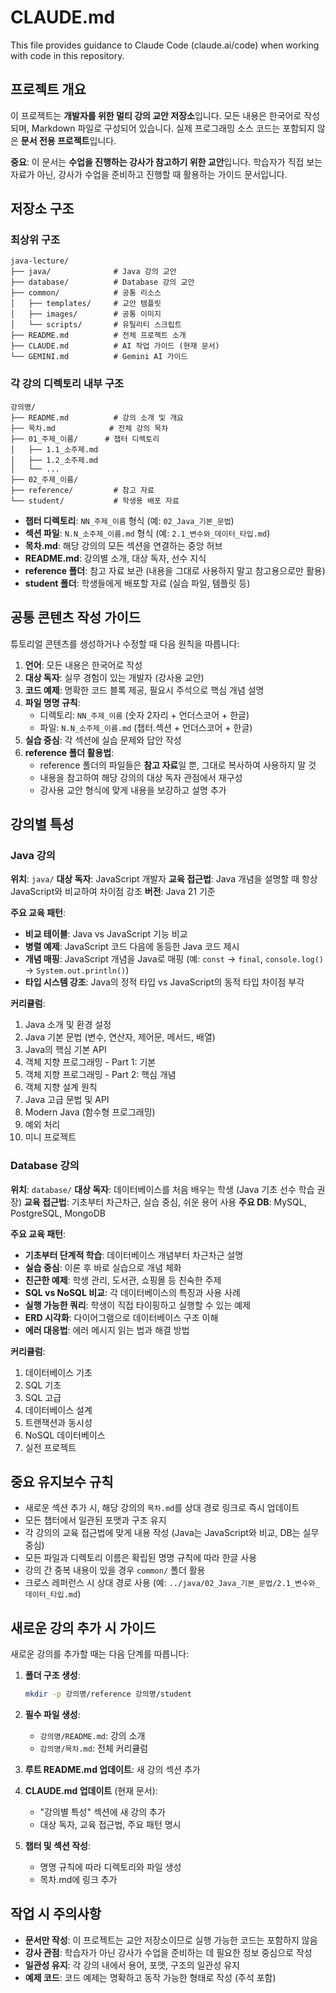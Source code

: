 # CLAUDE.md

This file provides guidance to Claude Code (claude.ai/code) when working with code in this repository.

## 프로젝트 개요

이 프로젝트는 **개발자를 위한 멀티 강의 교안 저장소**입니다.
모든 내용은 한국어로 작성되며, Markdown 파일로 구성되어 있습니다.
실제 프로그래밍 소스 코드는 포함되지 않은 **문서 전용 프로젝트**입니다.

**중요**: 이 문서는 **수업을 진행하는 강사가 참고하기 위한 교안**입니다.
학습자가 직접 보는 자료가 아닌, 강사가 수업을 준비하고 진행할 때 활용하는 가이드 문서입니다.

## 저장소 구조

### 최상위 구조
```
java-lecture/
├── java/              # Java 강의 교안
├── database/          # Database 강의 교안
├── common/            # 공통 리소스
│   ├── templates/     # 교안 템플릿
│   ├── images/        # 공통 이미지
│   └── scripts/       # 유틸리티 스크립트
├── README.md          # 전체 프로젝트 소개
├── CLAUDE.md          # AI 작업 가이드 (현재 문서)
└── GEMINI.md          # Gemini AI 가이드
```

### 각 강의 디렉토리 내부 구조
```
강의명/
├── README.md          # 강의 소개 및 개요
├── 목차.md            # 전체 강의 목차
├── 01_주제_이름/      # 챕터 디렉토리
│   ├── 1.1_소주제.md
│   ├── 1.2_소주제.md
│   └── ...
├── 02_주제_이름/
├── reference/         # 참고 자료
└── student/           # 학생용 배포 자료
```

- **챕터 디렉토리**: `NN_주제_이름` 형식 (예: `02_Java_기본_문법`)
- **섹션 파일**: `N.N_소주제_이름.md` 형식 (예: `2.1_변수와_데이터_타입.md`)
- **목차.md**: 해당 강의의 모든 섹션을 연결하는 중앙 허브
- **README.md**: 강의별 소개, 대상 독자, 선수 지식
- **reference 폴더**: 참고 자료 보관 (내용을 그대로 사용하지 말고 참고용으로만 활용)
- **student 폴더**: 학생들에게 배포할 자료 (실습 파일, 템플릿 등)

## 공통 콘텐츠 작성 가이드

튜토리얼 콘텐츠를 생성하거나 수정할 때 다음 원칙을 따릅니다:

1. **언어**: 모든 내용은 한국어로 작성
2. **대상 독자**: 실무 경험이 있는 개발자 (강사용 교안)
3. **코드 예제**: 명확한 코드 블록 제공, 필요시 주석으로 핵심 개념 설명
4. **파일 명명 규칙**:
   - 디렉토리: `NN_주제_이름` (숫자 2자리 + 언더스코어 + 한글)
   - 파일: `N.N_소주제_이름.md` (챕터.섹션 + 언더스코어 + 한글)
5. **실습 중심**: 각 섹션에 실습 문제와 답안 작성
6. **reference 폴더 활용법**:
   - reference 폴더의 파일들은 **참고 자료**일 뿐, 그대로 복사하여 사용하지 말 것
   - 내용을 참고하여 해당 강의의 대상 독자 관점에서 재구성
   - 강사용 교안 형식에 맞게 내용을 보강하고 설명 추가

## 강의별 특성

### Java 강의
**위치**: `java/`
**대상 독자**: JavaScript 개발자
**교육 접근법**: Java 개념을 설명할 때 항상 JavaScript와 비교하여 차이점 강조
**버전**: Java 21 기준

**주요 교육 패턴**:
- **비교 테이블**: Java vs JavaScript 기능 비교
- **병렬 예제**: JavaScript 코드 다음에 동등한 Java 코드 제시
- **개념 매핑**: JavaScript 개념을 Java로 매핑 (예: `const` → `final`, `console.log()` → `System.out.println()`)
- **타입 시스템 강조**: Java의 정적 타입 vs JavaScript의 동적 타입 차이점 부각

**커리큘럼**:
1. Java 소개 및 환경 설정
2. Java 기본 문법 (변수, 연산자, 제어문, 메서드, 배열)
3. Java의 핵심 기본 API
4. 객체 지향 프로그래밍 - Part 1: 기본
5. 객체 지향 프로그래밍 - Part 2: 핵심 개념
6. 객체 지향 설계 원칙
7. Java 고급 문법 및 API
8. Modern Java (함수형 프로그래밍)
9. 예외 처리
10. 미니 프로젝트

### Database 강의
**위치**: `database/`
**대상 독자**: 데이터베이스를 처음 배우는 학생 (Java 기초 선수 학습 권장)
**교육 접근법**: 기초부터 차근차근, 실습 중심, 쉬운 용어 사용
**주요 DB**: MySQL, PostgreSQL, MongoDB

**주요 교육 패턴**:
- **기초부터 단계적 학습**: 데이터베이스 개념부터 차근차근 설명
- **실습 중심**: 이론 후 바로 실습으로 개념 체화
- **친근한 예제**: 학생 관리, 도서관, 쇼핑몰 등 친숙한 주제
- **SQL vs NoSQL 비교**: 각 데이터베이스의 특징과 사용 사례
- **실행 가능한 쿼리**: 학생이 직접 타이핑하고 실행할 수 있는 예제
- **ERD 시각화**: 다이어그램으로 데이터베이스 구조 이해
- **에러 대응법**: 에러 메시지 읽는 법과 해결 방법

**커리큘럼**:
1. 데이터베이스 기초
2. SQL 기초
3. SQL 고급
4. 데이터베이스 설계
5. 트랜잭션과 동시성
6. NoSQL 데이터베이스
7. 실전 프로젝트

## 중요 유지보수 규칙

- 새로운 섹션 추가 시, 해당 강의의 `목차.md`를 상대 경로 링크로 즉시 업데이트
- 모든 챕터에서 일관된 포맷과 구조 유지
- 각 강의의 교육 접근법에 맞게 내용 작성 (Java는 JavaScript와 비교, DB는 실무 중심)
- 모든 파일과 디렉토리 이름은 확립된 명명 규칙에 따라 한글 사용
- 강의 간 중복 내용이 있을 경우 `common/` 폴더 활용
- 크로스 레퍼런스 시 상대 경로 사용 (예: `../java/02_Java_기본_문법/2.1_변수와_데이터_타입.md`)

## 새로운 강의 추가 시 가이드

새로운 강의를 추가할 때는 다음 단계를 따릅니다:

1. **폴더 구조 생성**:
   ```bash
   mkdir -p 강의명/reference 강의명/student
   ```

2. **필수 파일 생성**:
   - `강의명/README.md`: 강의 소개
   - `강의명/목차.md`: 전체 커리큘럼

3. **루트 README.md 업데이트**: 새 강의 섹션 추가

4. **CLAUDE.md 업데이트** (현재 문서):
   - "강의별 특성" 섹션에 새 강의 추가
   - 대상 독자, 교육 접근법, 주요 패턴 명시

5. **챕터 및 섹션 작성**:
   - 명명 규칙에 따라 디렉토리와 파일 생성
   - 목차.md에 링크 추가

## 작업 시 주의사항

- **문서만 작성**: 이 프로젝트는 교안 저장소이므로 실행 가능한 코드는 포함하지 않음
- **강사 관점**: 학습자가 아닌 강사가 수업을 준비하는 데 필요한 정보 중심으로 작성
- **일관성 유지**: 각 강의 내에서 용어, 포맷, 구조의 일관성 유지
- **예제 코드**: 코드 예제는 명확하고 동작 가능한 형태로 작성 (주석 포함)
